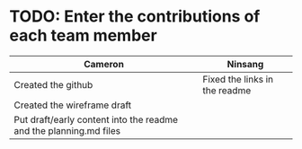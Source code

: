 # TODO: Enter the contributions of each team member

| Cameron                                                           | Ninsang                       |
| ----------------------------------------------------------------- | ----------------------------- |
| Created the github                                                | Fixed the links in the readme |
| Created the wireframe draft                                       |                               |
| Put draft/early content into the readme and the planning.md files |                               |
